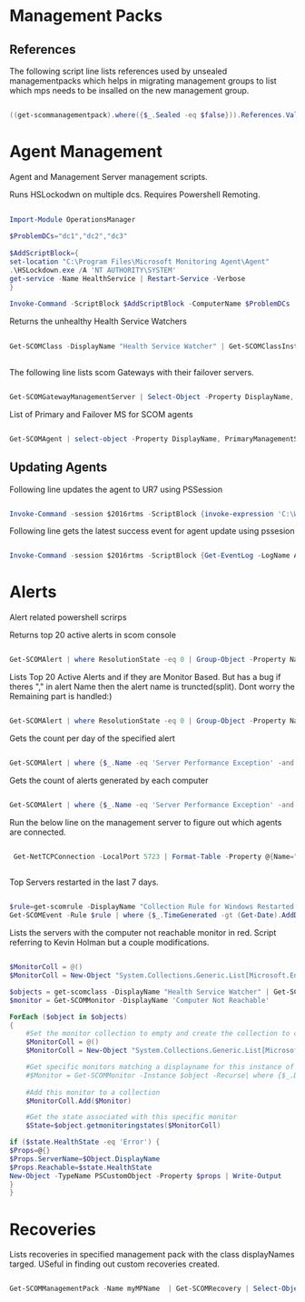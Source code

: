 # Management Packs
## References
The following script line lists references used by unsealed managementpacks which helps in migrating management groups to list which mps needs to be insalled on the new management group.

```PowerShell

((get-scommanagementpack).where({$_.Sealed -eq $false})).References.Value.Name | Select-Object -Unique | Sort-Object

```

#  Agent Management

Agent and Management Server management scripts.

Runs HSLockodwn on multiple dcs. Requires Powershell Remoting.

```powershell
 
Import-Module OperationsManager
 
$ProblemDCs="dc1","dc2","dc3"
 
$AddScriptBlock={
set-location "C:\Program Files\Microsoft Monitoring Agent\Agent"
.\HSLockdown.exe /A 'NT AUTHORITY\SYSTEM'
get-service -Name HealthService | Restart-Service -Verbose
}
 
Invoke-Command -ScriptBlock $AddScriptBlock -ComputerName $ProblemDCs
```


Returns the unhealthy Health Service Watchers

```powershell
 
Get-SCOMClass -DisplayName "Health Service Watcher" | Get-SCOMClassInstance | where {$_.HealthState -eq 'Error'}
 
```

The following line lists scom Gateways with their failover servers.
```powershell

Get-SCOMGatewayManagementServer | Select-Object -Property DisplayName, @{Name="PrimaryServer"; Expression={($_.GetPrimaryManagementServer()).DisplayName}},@{Name="FailOverServer"; Expression={($_.GetFailoverManagementServers()).DisplayName}}

```

List of Primary and Failover MS for SCOM agents

```powershell

Get-SCOMAgent | select-object -Property DisplayName, PrimaryManagementServerName, @{Name='FailoverMS';Expression={($_.GetFailoverManagementServers()).Name}}

```

## Updating Agents

Following line updates the agent to UR7 using PSSession
```powershell

Invoke-Command -session $2016rtms -ScriptBlock {invoke-expression 'C:\Windows\system32\msiexec.exe /p C:\temp\ur7\KB4492182-AMD64-Agent.msp /qn'}

```
Following line gets the latest success event for agent update using pssesion
```powershell

Invoke-Command -session $2016rtms -ScriptBlock {Get-EventLog -LogName Application -Source MsiInstaller -InstanceId 1022 -Message *System?Center?2016?Operations?Manager?Update?Rollup ?7* -Newest 1 | Select-Object -Property TimeGenerated,Message}

```

# Alerts

Alert related powershell scrirps 

Returns top 20 active alerts in scom console

```powershell

Get-SCOMAlert | where ResolutionState -eq 0 | Group-Object -Property Name | Sort-Object -Property Count -Descending  | Select-Object -Property Count,Name -First 20

```

Lists Top 20 Active Alerts and if they are Monitor Based. But has a bug if theres "," in alert Name then the alert name is truncted(split). Dont worry the Remaining part is handled:)

```powershell

Get-SCOMAlert | where ResolutionState -eq 0 | Group-Object -Property Name,IsMonitorAlert | Sort-Object -Property Count -Descending  | Select-Object -Property Count, @{Name="AlertName";Expression={$result=$_.Name -split "," ;$result[0] }}  ,@{Name="IsMonitorAlert";Expression={$result=$_.Name -split "," ;$result|ForEach-Object {if ($_ -match '(True|False)'){$Matches[1]}} }} -First 20

```

Gets the count per day of the specified alert

```powershell

Get-SCOMAlert | where {$_.Name -eq 'Server Performance Exception' -and $_.ResolutionState -eq 0} | Select-Object -Property @{Name="Date";Expression={"{0:yyyy-MM-dd}" -f $_.TimeRaised}}, NetbiosComputerName | Group-Object -Property Date | Sort-Object -Property Name -Descending | Select-Object -Property Name,Count

```

Gets the count of alerts generated by each computer

```powershell

Get-SCOMAlert | where {$_.Name -eq 'Server Performance Exception' -and $_.ResolutionState -eq 0}  | Group-Object -Property NetbiosComputerName | Sort-Object -Property Count -Descending |Select-Object -Property Name,Count

```


Run the below line on the management server to figure out which agents are connected.

```powershell

 Get-NetTCPConnection -LocalPort 5723 | Format-Table -Property @{Name="LocalDNS";Expression={(resolve-dnsname $_.LocalAddress).NameHost}},LocalPort,@{Name="RemoteDNS";Expression={(resolve-dnsname $_.RemoteAddress).NameHost}},RemotePort,@{Name="ProcessName";Expression={(Get-Process -PID ($_.OwningProcess)).Name}},state 
 
 ```

Top Servers restarted in the last 7 days. 

```powershell

$rule=get-scomrule -DisplayName "Collection Rule for Windows Restarted Events"
Get-SCOMEvent -Rule $rule | where {$_.TimeGenerated -gt (Get-Date).AddDays(-7) } | Group-Object -Property LoggingComputer  |Sort-Object -Property Count -Descending | Select-Object -first 10 -Property Count,Name

 ```

Lists the servers with the computer not reachable monitor in red. Script referring to Kevin Holman but a couple modifications.

```powershell

$MonitorColl = @()
$MonitorColl = New-Object "System.Collections.Generic.List[Microsoft.EnterpriseManagement.Configuration.ManagementPackMonitor]"

$objects = get-scomclass -DisplayName "Health Service Watcher" | Get-SCOMClassInstance
$monitor = Get-SCOMMonitor -DisplayName 'Computer Not Reachable'

ForEach ($object in $objects)
{
    #Set the monitor collection to empty and create the collection to contain monitors
    $MonitorColl = @()
    $MonitorColl = New-Object "System.Collections.Generic.List[Microsoft.EnterpriseManagement.Configuration.ManagementPackMonitor]"

    #Get specific monitors matching a displayname for this instance of URLtest ONLY
    #$Monitor = Get-SCOMMonitor -Instance $object -Recurse| where {$_.DisplayName -eq "Computer Not Reachable"} 
    
    #Add this monitor to a collection
    $MonitorColl.Add($Monitor)

    #Get the state associated with this specific monitor
    $State=$object.getmonitoringstates($MonitorColl)

if ($state.HealthState -eq 'Error') {  
$Props=@{}
$Props.ServerName=$Object.DisplayName
$Props.Reachable=$state.HealthState
New-Object -TypeName PSCustomObject -Property $props | Write-Output 
}
}

```


# Recoveries

Lists recoveries in specified management pack with the class displayNames targed. USeful in finding out custom recoveries created.

```powershell

Get-SCOMManagementPack -Name myMPName  | Get-SCOMRecovery | Select-Object -Property DisplayName,@{Name="Target";Expression={(get-scomclass -Name $_.Target.Identifier.Path).DisplayName}},Enabled 

```

